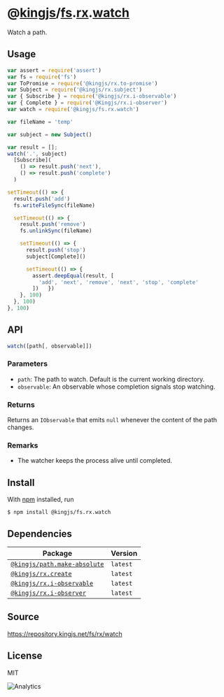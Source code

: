 # @[kingjs][@kingjs]/[fs][ns0].[rx][ns1].[watch][ns2]
Watch a path.
## Usage
```js
var assert = require('assert')
var fs = require('fs')
var ToPromise = require('@kingjs/rx.to-promise')
var Subject = require('@kingjs/rx.subject')
var { Subscribe } = require('@kingjs/rx.i-observable')
var { Complete } = require('@Kingjs/rx.i-observer')
var watch = require('@kingjs/fs.rx.watch')

var fileName = 'temp'

var subject = new Subject()

var result = [];
watch('.', subject)
  [Subscribe](
    () => result.push('next'),
    () => result.push('complete')
  )

setTimeout(() => {
  result.push('add')
  fs.writeFileSync(fileName)

  setTimeout(() => {
    result.push('remove')
    fs.unlinkSync(fileName)

    setTimeout(() => {
      result.push('stop')
      subject[Complete]()

      setTimeout(() => {
        assert.deepEqual(result, [
          'add', 'next', 'remove', 'next', 'stop', 'complete'
        ])   })
    }, 100)
  }, 100)
}, 100)
```

## API
```ts
watch([path[, observable]])
```

### Parameters
- `path`: The path to watch. Default is the current working directory.
- `observable`: An observable whose completion signals stop watching.
### Returns
Returns an `IObservable` that emits `null` whenever the content of the path changes.
### Remarks
 - The watcher keeps the process alive until completed.

## Install
With [npm](https://npmjs.org/) installed, run
```
$ npm install @kingjs/fs.rx.watch
```
## Dependencies
|Package|Version|
|---|---|
|[`@kingjs/path.make-absolute`](https://www.npmjs.com/package/@kingjs/path.make-absolute)|`latest`|
|[`@kingjs/rx.create`](https://www.npmjs.com/package/@kingjs/rx.create)|`latest`|
|[`@kingjs/rx.i-observable`](https://www.npmjs.com/package/@kingjs/rx.i-observable)|`latest`|
|[`@kingjs/rx.i-observer`](https://www.npmjs.com/package/@kingjs/rx.i-observer)|`latest`|
## Source
https://repository.kingjs.net/fs/rx/watch
## License
MIT

![Analytics](https://analytics.kingjs.net/fs/rx/watch)

[@kingjs]: https://www.npmjs.com/package/kingjs
[ns0]: https://www.npmjs.com/package/@kingjs/fs
[ns1]: https://www.npmjs.com/package/@kingjs/fs.rx
[ns2]: https://www.npmjs.com/package/@kingjs/fs.rx.watch
